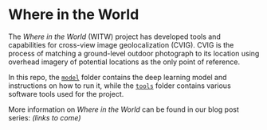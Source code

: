 # Where in the World

The *Where in the World* (WITW) project has developed tools and capabilities for cross-view image geolocalization (CVIG).  CVIG is the process of matching a ground-level outdoor photograph to its location using overhead imagery of potential locations as the only point of reference.

In this repo, the [`model`](model) folder contains the deep learning model and instructions on how to run it, while the [`tools`](tools) folder contains various software tools used for the project.

More information on *Where in the World* can be found in our blog post series: *(links to come)*
